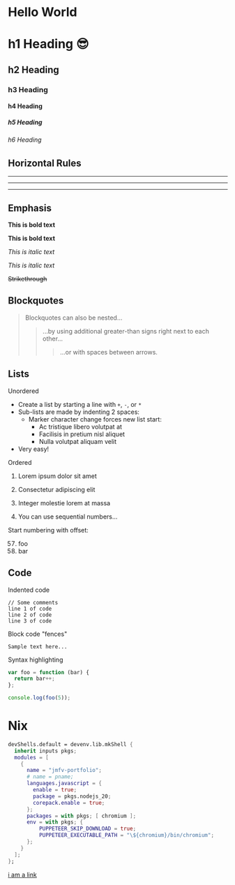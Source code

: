 # Hello World

 # h1 Heading 😎
 ## h2 Heading
 ### h3 Heading
 #### h4 Heading
 ##### h5 Heading
 ###### h6 Heading


 ## Horizontal Rules

 ___

 ---

 ***


 ## Emphasis

 **This is bold text**

 __This is bold text__

 *This is italic text*

 _This is italic text_

 ~~Strikethrough~~


 ## Blockquotes


 > Blockquotes can also be nested...
 >> ...by using additional greater-than signs right next to each other...
 > > > ...or with spaces between arrows.


 ## Lists

 Unordered

 + Create a list by starting a line with `+`, `-`, or `*`
 + Sub-lists are made by indenting 2 spaces:
   - Marker character change forces new list start:
     * Ac tristique libero volutpat at
     + Facilisis in pretium nisl aliquet
     - Nulla volutpat aliquam velit
 + Very easy!

 Ordered

 1. Lorem ipsum dolor sit amet
 2. Consectetur adipiscing elit
 3. Integer molestie lorem at massa


 1. You can use sequential numbers...

 Start numbering with offset:

 57. foo
 1. bar

## Code

Indented code

    // Some comments
    line 1 of code
    line 2 of code
    line 3 of code


Block code "fences"

```
Sample text here...
```

Syntax highlighting

```js
var foo = function (bar) {
  return bar++;
};

console.log(foo(5));
```

# Nix
```nix
devShells.default = devenv.lib.mkShell {
  inherit inputs pkgs;
  modules = [
    {
      name = "jmfv-portfolio";
      # name = pname;
      languages.javascript = {
        enable = true;
        package = pkgs.nodejs_20;
        corepack.enable = true;
      };
      packages = with pkgs; [ chromium ];
      env = with pkgs; {
          PUPPETEER_SKIP_DOWNLOAD = true;
          PUPPETEER_EXECUTABLE_PATH = "\${chromium}/bin/chromium";
      };
    }
  ];
};
```

[i am a link](https://www.google.com)

